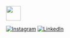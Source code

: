 <img src="https://media.giphy.com/media/U7z9ReCpE1AXzYnYet/giphy.gif" width="40" height="40" />

[![Instagram](https://img.shields.io/badge/Instagram-%23E4405F.svg?logo=Instagram&logoColor=white)](https://instagram.com/faruktinazz) [![LinkedIn](https://img.shields.io/badge/LinkedIn-%230077B5.svg?logo=linkedin&logoColor=white)](https://linkedin.com/in/omer-faruk-genc) 
